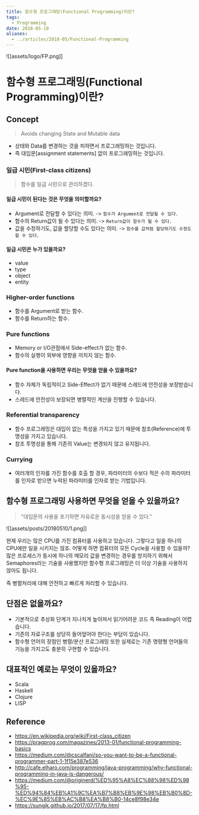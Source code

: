 ```yaml
---
title: 함수형 프로그래밍(Functional Programming)이란?
tags:
  - Programming
date: 2018-05-10
aliases: 
  - ../articles/2018-05/Functional-Programming
---
```


![[assets/logo/FP.png]]

# 함수형 프로그래밍(Functional Programming)이란?
## Concept
> Avoids changing State and Mutable data

- 상태와 Data를 변경하는 것을 피하면서 프로그래밍하는 것입니다.
- 즉 대입문[assignment statements] 없이 프로그래밍하는 것입니다.

### 일급 시민(First-class citizens)
> 함수를 일급 시민으로 관리하겠다.

#### 일급 시민이 된다는 것은 무엇을 의미할까요?
- Argument로 전달할 수 있다는 의미. -> `함수가 Argument로 전달될 수 있다.`
- 함수의 Return값이 될 수 있다는 의미. -> `Return값이 함수가 될 수 있다.`
- 값을 수정하기도, 값을 할당할 수도 있다는 의미. -> `함수를 값처럼 할당하기도 수정도 할 수 있다.`

#### 일급 시민은 누가 있을까요?
- value
- type
- object
- entity

### Higher-order functions
- 함수를 Argument로 받는 함수.
- 함수를 Return하는 함수.

### Pure functions
- Memory or I/O관점에서 Side-effect가 없는 함수.
- 함수의 실행이 외부에 영향을 끼치지 않는 함수.

#### Pure function을 사용하면 우리는 무엇을 얻을 수 있을까요?
- 함수 자체가 독립적이고 Side-Effect가 없기 때문에 스레드에 안전성을 보장받습니다.
- 스레드에 안전성이 보장되면 병렬적인 계산을 진행할 수 있습니다.

### Referential transparency
- 함수 프로그래밍은 대입이 없는 특성을 가지고 있기 때문에 참조(Reference)에 투명성을 가지고 있습니다.
- 참조 투명성을 통해 기존의 Value는 변경되지 않고 유지됩니다.

### Currying
- 여러개의 인자를 가진 함수를 호출 할 경우, 파라미터의 수보다 적은 수의 파라미터를 인자로 받으면 누락된 파라미터를 인자로 받는 기법입니다.

## 함수형 프로그래밍 사용하면 무엇을 얻을 수 있을까요?
> "대입문의 사용을 포기하면 자유로운 동시성을 얻을 수 있다."

![[assets/posts/20180510/1.png]]

현재 우리는 많은 CPU를 가진 컴퓨터를 사용하고 있습니다. 그렇다고 일을 하나의 CPU에만 일을 시키지는 않죠. 어떻게 하면 컴퓨터의 모든 Cycle을 사용할 수 있을까?
많은 프로세스가 동시에 하나의 메모리 값을 변경하는 경우를 방지하기 위해서 Semaphores라는 기술을 사용했지만 함수형 프로그래밍은 더 이상 기술을 사용하지 않아도 됩니다.

즉 병렬처리에 대해 안전하고 빠르게 처리할 수 있습니다.


## 단점은 없을까요?
- 기본적으로 추상화 단계가 지나치게 높아져서 읽기어려운 코드 즉 Reading이 어렵습니다.
- 기존의 자료구조를 상당히 들어엎어야 한다는 부담이 있습니다.
- 함수형 언어의 장점인 병렬/분산 프로그래밍 또한 실제로는 기존 명령형 언어들의 기능을 가지고도 충분히 구현할 수 있습니다.

## 대표적인 예로는 무엇이 있을까요?
- Scala
- Haskell
- Clojure
- LISP


## Reference
- <https://en.wikipedia.org/wiki/First-class_citizen>
- <https://pragprog.com/magazines/2013-01/functional-programming-basics>
- <https://medium.com/@cscalfani/so-you-want-to-be-a-functional-programmer-part-1-1f15e387e536>
- <http://cafe.elharo.com/programming/java-programming/why-functional-programming-in-java-is-dangerous/>
- <https://medium.com/@originerd/%ED%95%A8%EC%88%98%ED%98%95-%ED%94%84%EB%A1%9C%EA%B7%B8%EB%9E%98%EB%B0%8D-%EC%9E%85%EB%AC%B8%EA%B8%B0-14ce8f98e34e>
- <https://sungjk.github.io/2017/07/17/fp.html>

